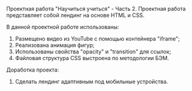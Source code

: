 Проектная работа "Научиться учиться" - Часть 2.
Проектная работа представляет собой лендинг на основе HTML и CSS.

В данной проектной работе использованы:
1. Размещено видео из YouTube с помощью контейнера "iframe";
2. Реализована анимация фигур;
3. Использованы свойства "opacity" и "transition" для ссылок;
4. Файловая структура CSS выстроена по методологии БЭМ.

Доработка проекта:
1. Сделать лендинг адаптивным под мобильные устройства.
